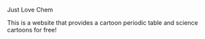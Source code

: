 Just Love Chem

This is a website that provides a cartoon periodic table and science cartoons for free!
